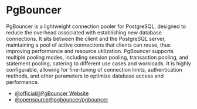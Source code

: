 # PgBouncer

PgBouncer is a lightweight connection pooler for PostgreSQL, designed to reduce the overhead associated with establishing new database connections. It sits between the client and the PostgreSQL server, maintaining a pool of active connections that clients can reuse, thus improving performance and resource utilization. PgBouncer supports multiple pooling modes, including session pooling, transaction pooling, and statement pooling, catering to different use cases and workloads. It is highly configurable, allowing for fine-tuning of connection limits, authentication methods, and other parameters to optimize database access and performance.

- [@official@PgBouncer Website](https://www.pgbouncer.org/)
- [@opensource@pgbouncer/pgbouncer](https://github.com/pgbouncer/pgbouncer)
